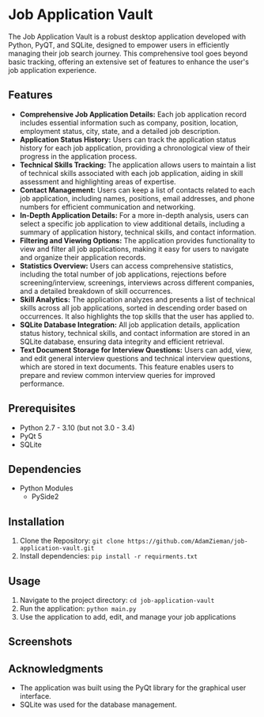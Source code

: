 # Job Application Vault

The Job Application Vault is a robust desktop application developed with Python, PyQT, and SQLite, designed to empower users in efficiently managing their job search journey. This comprehensive tool goes beyond basic tracking, offering an extensive set of features to enhance the user's job application experience.

## Features

- **Comprehensive Job Application Details:** Each job application record includes essential information such as company, position, location, employment status, city, state, and a detailed job description.
- **Application Status History:** Users can track the application status history for each job application, providing a chronological view of their progress in the application process.
- **Technical Skills Tracking:** The application allows users to maintain a list of technical skills associated with each job application, aiding in skill assessment and highlighting areas of expertise.
- **Contact Management:** Users can keep a list of contacts related to each job application, including names, positions, email addresses, and phone numbers for efficient communication and networking.
- **In-Depth Application Details:** For a more in-depth analysis, users can select a specific job application to view additional details, including a summary of application history, technical skills, and contact information.
- **Filtering and Viewing Options:** The application provides functionality to view and filter all job applications, making it easy for users to navigate and organize their application records.
- **Statistics Overview:** Users can access comprehensive statistics, including the total number of job applications, rejections before screening/interview, screenings, interviews across different companies, and a detailed breakdown of skill occurrences.
- **Skill Analytics:** The application analyzes and presents a list of technical skills across all job applications, sorted in descending order based on occurrences. It also highlights the top skills that the user has applied to.
- **SQLite Database Integration:** All job application details, application status history, technical skills, and contact information are stored in an SQLite database, ensuring data integrity and efficient retrieval.
- **Text Document Storage for Interview Questions:** Users can add, view, and edit general interview questions and technical interview questions, which are stored in text documents. This feature enables users to prepare and review common interview queries for improved performance.

## Prerequisites

- Python 2.7 - 3.10 (but not 3.0 - 3.4)
- PyQt 5
- SQLite

## Dependencies

- Python Modules
  - PySide2

## Installation

1. Clone the Repository: `git clone https://github.com/AdamZieman/job-application-vault.git`
2. Install dependencies: `pip install -r requirments.txt`

## Usage

1. Navigate to the project directory: `cd job-application-vault`
2. Run the application: `python main.py`
3. Use the application to add, edit, and manage your job applications

## Screenshots

<!--Screenshots of the application-->

## Acknowledgments

- The application was built using the PyQt library for the graphical user interface.
- SQLite was used for the database management.
